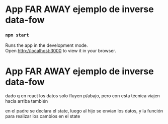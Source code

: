 # App FAR AWAY ejemplo de inverse data-fow

### `npm start`

Runs the app in the development mode.\
Open [http://localhost:3000](http://localhost:3000) to view it in your browser.

# App FAR AWAY ejemplo de inverse data-fow
dado q en react los datos solo fluyen p/abajo, pero con esta técnica viajen hacia arriba también

en el padre se declara el state, luego al hijo se envían los datos, y la función para realizar los cambios en el state
